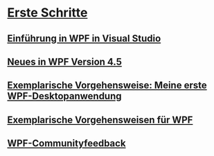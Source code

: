 # [Erste Schritte](index.md)
## [Einführung in WPF in Visual Studio](introduction-to-wpf-in-vs.md)
## [Neues in WPF Version 4.5](whats-new.md)
## [Exemplarische Vorgehensweise: Meine erste WPF-Desktopanwendung](walkthrough-my-first-wpf-desktop-application.md)
## [Exemplarische Vorgehensweisen für WPF](wpf-walkthroughs.md)
## [WPF-Communityfeedback](community-feedback.md)

